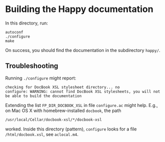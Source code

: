 # Building the Happy documentation

In this directory, run:
```
autoconf
./configure
make
```
On success, you should find the documentation in the
subdirectory `happy/`.

## Troubleshooting

Running `./configure` might report:
```
checking for DocBook XSL stylesheet directory... no
configure: WARNING: cannot find DocBook XSL stylesheets, you will not be able to build the documentation
```
Extending the list `FP_DIR_DOCBOOK_XSL` in file `configure.ac` might
help.  E.g., on Mac OS X with homebrew-installed `docbook`, the path
```
/usr/local/Cellar/docbook-xsl/*/docbook-xsl
```
worked.  Inside this directory (pattern), `configure` looks for a file
`/html/docbook.xsl`, see `aclocal.m4`.
